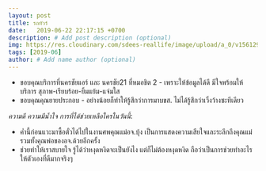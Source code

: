 ```yaml
---
layout: post
title: รถทัวร์
date:   2019-06-22 22:17:15 +0700
description: # Add post description (optional)
img: https://res.cloudinary.com/sdees-reallife/image/upload/a_0/v1561297660/IMG_8242.jpg # Add image post (optional)
tags: [2019-06]
author: # Add name author (optional)
---
```

- ขอบคุณบริการที่นครชัยแอร์ และ นครชัย21 ที่หมอชิต 2 - เพราะให้ข้อมูลได้ดี มีใจพร้อมให้บริการ สุภาพ-เรียบร้อย-ยิ้มแย้ม-แจ่มใส
- ขอบคุณคุณยายประกอบ - อย่างน้อยก็ทำให้รู้สึกว่าการมาบขส. ไม่ได้รู้สึกว่าเวิ้งว้างซะทีเดียว

<i class="fa fa-child" style="color:plum"></i>

*ความดี ความมีน้ำใจ การที่ได้ช่วยเหลือใครในวันนี้*:
- ค่ำนี้ก่อนแวะมาซื้อตั๋วได้ไปในงานศพคุณแม่อจ.บุ้ง เป็นการแสดงความเสียใจและระลึกถึงคุณแม่ รวมทั้งคุณพ่อของอจ.ด้วยอีกครั้ง
- ช่วยทำให้เราสบายใจ รู้ได้ว่าหงุดหงิดจะเป็นยังไง แต่ก็ไม่ต้องหงุดหงิด ถือว่าเป็นการช่วยทำอะไรให้ตัวเองที่ดีมากจริงๆ
